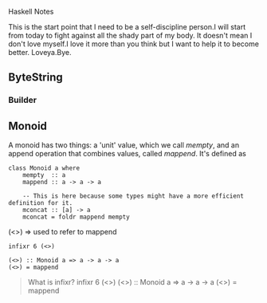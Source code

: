 Haskell Notes

This is the start point that I need to be a self-discipline person.I will start from today to fight against all the shady part of my body.
It doesn't mean I don't love myself.I love it more than you think but I want to help it to become better.
Loveya.Bye.

## ByteString 

### Builder



## Monoid
A monoid has two things: a 'unit' value, which we call *mempty*, and an append operation that combines values, called *mappend*.
It's defined as 
```
class Monoid a where
    mempty  :: a
    mappend :: a -> a -> a

    -- This is here because some types might have a more efficient definition for it.
    mconcat :: [a] -> a
    mconcat = foldr mappend mempty
```

(<>) => used to refer to mappend
```
infixr 6 (<>)

(<>) :: Monoid a => a -> a -> a
(<>) = mappend
```
> What is infixr?
>infixr 6 (<>)
>(<>) :: Monoid a => a -> a -> a
>(<>) = mappend